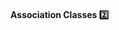 #### Association Classes :two:

<tip-box type="success">
  <include src="./outcomes.md" />
</tip-box>
<panel type="seamless" header=" %%- - - - - - - - - -%%">
  <include src="./index.md#main"/>
</panel>
